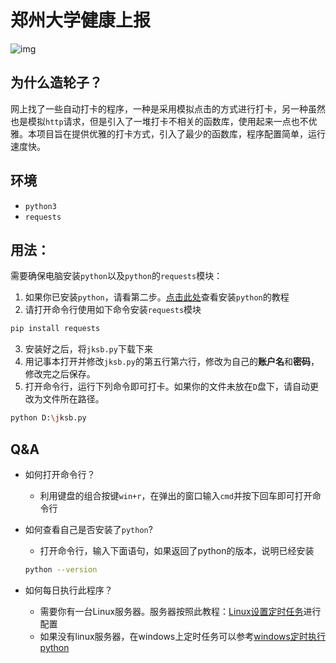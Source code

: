 # 郑州大学健康上报
![img](https://img.shields.io/github/license/21wang12/zzu_jksb)
## 为什么造轮子？
网上找了一些自动打卡的程序，一种是采用模拟点击的方式进行打卡，另一种虽然也是模拟`http`请求，但是引入了一堆打卡不相关的函数库，使用起来一点也不优雅。本项目旨在提供优雅的打卡方式，引入了最少的函数库，程序配置简单，运行速度快。

## 环境
+ `python3`
+ `requests`
## 用法：
需要确保电脑安装`python`以及`python`的`requests`模块：
1. 如果你已安装`python`，请看第二步。[点击此处](https://www.baidu.com/link?url=78fS9ExFcc-uQCdfKhT-l7XpsRKIysDEDZag9AaOcqmJw-JKa0fOdfaQWjl7DH_UoQsTHpkPvAjuRhKlUqj59w3gIuRFN26iBmgFt7aoGz7&wd=&eqid=fca2268e0003b78f0000000360afad5e)查看安装`python`的教程
2. 请打开命令行使用如下命令安装`requests`模块
```bash
pip install requests
```
3. 安装好之后，将`jksb.py`下载下来
4. 用记事本打开并修改`jksb.py`的第五行第六行，修改为自己的**账户名**和**密码**，修改完之后保存。
5. 打开命令行，运行下列命令即可打卡。如果你的文件未放在`D`盘下，请自动更改为文件所在路径。
```bash
python D:\jksb.py
``` 

## Q&A
+ 如何打开命令行？
  + 利用键盘的组合按键`win+r`，在弹出的窗口输入`cmd`并按下回车即可打开命令行

+ 如何查看自己是否安装了`python`?
  + 打开命令行，输入下面语句，如果返回了python的版本，说明已经安装
  ```bash
  python --version
  ```

+ 如何每日执行此程序？
  + 需要你有一台Linux服务器。服务器按照此教程：[Linux设置定时任务](https://segmentfault.com/a/1190000023186565#:~:text=%E5%9C%A8Linux%20%E4%B8%AD%EF%BC%8C%E5%8F%AF%E4%BB%A5%E4%BD%BF%E7%94%A8,%E5%86%99%E5%85%A5%E4%B8%80%E4%B8%AAcrontab%20%E6%96%87%E4%BB%B6%E3%80%82)进行配置
  + 如果没有linux服务器，在windows上定时任务可以参考[windows定时执行python](https://www.jianshu.com/p/43676346b0be)
